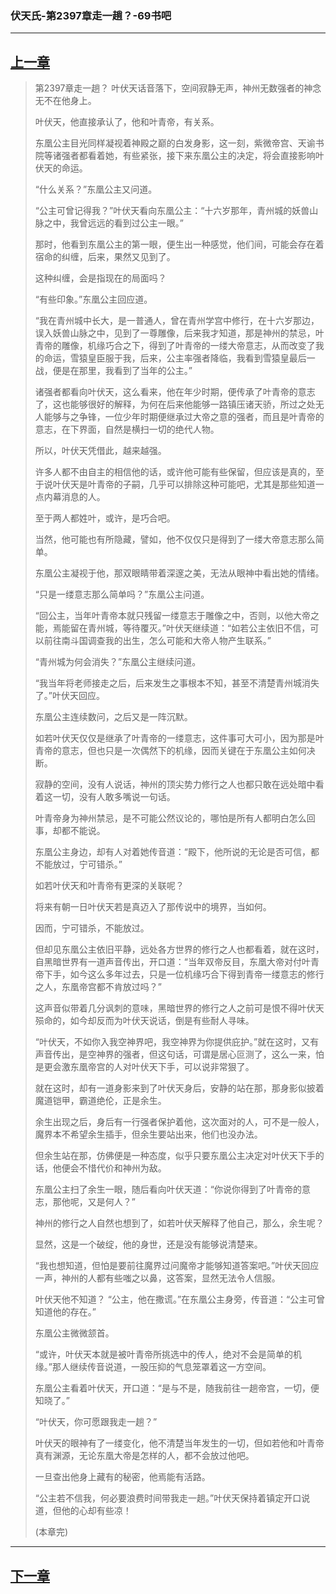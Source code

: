 ### 伏天氏-第2397章走一趟？-69书吧

--------
[上一章](./5b0ce72c9445196821447cfd7d74dfa0.md)
--------


>
>
>
>第2397章走一趟？
>叶伏天话音落下，空间寂静无声，神州无数强者的神念无不在他身上。
>
>叶伏天，他直接承认了，他和叶青帝，有关系。
>
>东凰公主目光同样凝视着神殿之巅的白发身影，这一刻，紫微帝宫、天谕书院等诸强者都看着她，有些紧张，接下来东凰公主的决定，将会直接影响叶伏天的命运。
>
>“什么关系？”东凰公主又问道。
>
>“公主可曾记得我？”叶伏天看向东凰公主：“十六岁那年，青州城的妖兽山脉之中，我曾远远的看到过公主一眼。”
>
>那时，他看到东凰公主的第一眼，便生出一种感觉，他们间，可能会存在着宿命的纠缠，后来，果然又见到了。
>
>这种纠缠，会是指现在的局面吗？
>
>“有些印象。”东凰公主回应道。
>
>“我在青州城中长大，是一普通人，曾在青州学宫中修行，在十六岁那边，误入妖兽山脉之中，见到了一尊雕像，后来我才知道，那是神州的禁忌，叶青帝的雕像，机缘巧合之下，得到了叶青帝的一缕大帝意志，从而改变了我的命运，雪猿皇臣服于我，后来，公主率强者降临，我看到雪猿皇最后一战，便是在那里，我看到了当年的公主。”
>
>诸强者都看向叶伏天，这么看来，他在年少时期，便传承了叶青帝的意志了，这也能够很好的解释，为何在后来他能够一路镇压诸天骄，所过之处无人能够与之争锋，一位少年时期便继承过大帝之意的强者，而且是叶青帝的意志，在下界面，自然是横扫一切的绝代人物。
>
>所以，叶伏天凭借此，越来越强。
>
>许多人都不由自主的相信他的话，或许他可能有些保留，但应该是真的，至于说叶伏天是叶青帝的子嗣，几乎可以排除这种可能吧，尤其是那些知道一点内幕消息的人。
>
>至于两人都姓叶，或许，是巧合吧。
>
>当然，他可能也有所隐藏，譬如，他不仅仅只是得到了一缕大帝意志那么简单。
>
>东凰公主凝视于他，那双眼睛带着深邃之美，无法从眼神中看出她的情绪。
>
>“只是一缕意志那么简单吗？”东凰公主问道。
>
>“回公主，当年叶青帝本就只残留一缕意志于雕像之中，否则，以他大帝之能，焉能留在青州城，等待覆灭。”叶伏天继续道：“如若公主依旧不信，可以前往南斗国调查我的出生，怎么可能和大帝人物产生联系。”
>
>“青州城为何会消失？”东凰公主继续问道。
>
>“我当年将老师接走之后，后来发生之事根本不知，甚至不清楚青州城消失了。”叶伏天回应。
>
>东凰公主连续数问，之后又是一阵沉默。
>
>如若叶伏天仅仅是继承了叶青帝的一缕意志，这件事可大可小，因为那是叶青帝的意志，但也只是一次偶然下的机缘，因而关键在于东凰公主如何决断。
>
>寂静的空间，没有人说话，神州的顶尖势力修行之人也都只敢在远处暗中看着这一切，没有人敢多嘴说一句话。
>
>叶青帝身为神州禁忌，是不可能公然议论的，哪怕是所有人都明白怎么回事，却都不能说。
>
>东凰公主身边，却有人对着她传音道：“殿下，他所说的无论是否可信，都不能放过，宁可错杀。”
>
>如若叶伏天和叶青帝有更深的关联呢？
>
>将来有朝一日叶伏天若是真迈入了那传说中的境界，当如何。
>
>因而，宁可错杀，不能放过。
>
>但却见东凰公主依旧平静，远处各方世界的修行之人也都看着，就在这时，自黑暗世界有一道声音传出，开口道：“当年双帝反目，东凰大帝对付叶青帝下手，如今这么多年过去，只是一位机缘巧合下得到青帝一缕意志的修行之人，东凰帝宫都不肯放过吗？”
>
>这声音似带着几分讽刺的意味，黑暗世界的修行之人之前可是恨不得叶伏天殒命的，如今却反而为叶伏天说话，倒是有些耐人寻味。
>
>“叶伏天，不如你入我空神界吧，我空神界为你提供庇护。”就在这时，又有声音传出，是空神界的强者，但这句话，可谓是居心叵测了，这么一来，怕是更会激东凰帝宫的人对叶伏天下手，可以说非常狠了。
>
>就在这时，却有一道身影来到了叶伏天身后，安静的站在那，那身影似披着魔道铠甲，霸道绝伦，正是余生。
>
>余生出现之后，身后有一行强者保护着他，这次面对的人，可不是一般人，魔界本不希望余生插手，但余生要站出来，他们也没办法。
>
>但余生站在那，仿佛便是一种态度，似乎只要东凰公主决定对叶伏天下手的话，他便会不惜代价和神州为敌。
>
>东凰公主扫了余生一眼，随后看向叶伏天道：“你说你得到了叶青帝的意志，那他呢，又是何人？”
>
>神州的修行之人自然也想到了，如若叶伏天解释了他自己，那么，余生呢？
>
>显然，这是一个破绽，他的身世，还是没有能够说清楚来。
>
>“我也想知道，但怕是要前往魔界过问魔帝才能够知道答案吧。”叶伏天回应一声，神州的人都有些嗤之以鼻，这答案，显然无法令人信服。
>
>叶伏天他不知道？
>“公主，他在撒谎。”在东凰公主身旁，传音道：“公主可曾知道他的存在。”
>
>东凰公主微微颔首。
>
>“或许，叶伏天本就是被叶青帝所挑选中的传人，绝对不会是简单的机缘。”那人继续传音说道，一股压抑的气息笼罩着这一方空间。
>
>东凰公主看着叶伏天，开口道：“是与不是，随我前往一趟帝宫，一切，便知晓了。”
>
>“叶伏天，你可愿跟我走一趟？”
>
>叶伏天的眼神有了一缕变化，他不清楚当年发生的一切，但如若他和叶青帝真有渊源，无论东凰大帝是怎样的人，都不会放过他吧。
>
>一旦查出他身上藏有的秘密，他焉能有活路。
>
>“公主若不信我，何必要浪费时间带我走一趟。”叶伏天保持着镇定开口说道，但他的心却有些凉！
>
>(本章完)
>
>

--------
[下一章](./4b0f3ef7cc5e91b8094d58ccc713bb9e.md)
--------
